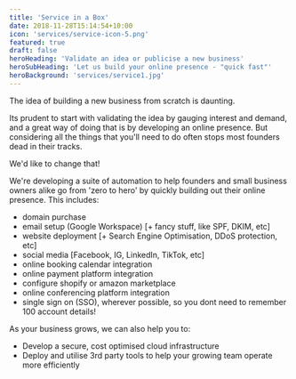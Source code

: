 ```yaml
---
title: 'Service in a Box'
date: 2018-11-28T15:14:54+10:00
icon: 'services/service-icon-5.png'
featured: true
draft: false
heroHeading: 'Validate an idea or publicise a new business'
heroSubHeading: 'Let us build your online presence - "quick fast"'
heroBackground: 'services/service1.jpg'
---
```


The idea of building a new business from scratch is daunting.

Its prudent to start with validating the idea by gauging interest and demand, and
a great way of doing that is by developing an online presence. But considering
all the things that you'll need to do often stops most founders dead in their
tracks.

We'd like to change that!

We're developing a suite of automation to help founders and small business owners
alike go from 'zero to hero' by quickly building out their online presence. This
includes:
- domain purchase
- email setup (Google Workspace) [+ fancy stuff, like SPF, DKIM, etc]
- website deployment [+ Search Engine Optimisation, DDoS protection, etc]
- social media [Facebook, IG, LinkedIn, TikTok, etc]
- online booking calendar integration
- online payment platform integration
- configure shopify or amazon marketplace
- online conferencing platform integration
- single sign on (SSO), wherever possible, so you dont need to remember 100 account details!

As your business grows, we can also help you to:
- Develop a secure, cost optimised cloud infrastructure
- Deploy and utilise 3rd party tools to help your growing team operate more efficiently
